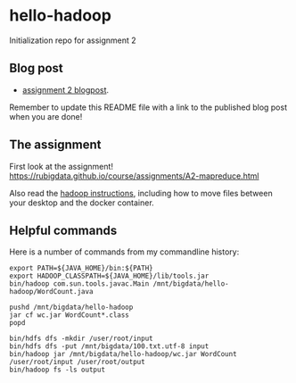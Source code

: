 # hello-hadoop
Initialization repo for assignment 2

## Blog post

+ [assignment 2 blogpost](PLACEHOLDER).

Remember to update this README file with a link to the published blog post when you are done!

## The assignment

First look at the assignment!
https://rubigdata.github.io/course/assignments/A2-mapreduce.html

Also read the [hadoop instructions](https://rubigdata.github.io/course/background/hadoop.html),
including how to move files between your desktop and the docker container.

## Helpful commands

Here is a number of commands from my commandline history:

    export PATH=${JAVA_HOME}/bin:${PATH}
    export HADOOP_CLASSPATH=${JAVA_HOME}/lib/tools.jar
    bin/hadoop com.sun.tools.javac.Main /mnt/bigdata/hello-hadoop/WordCount.java

    pushd /mnt/bigdata/hello-hadoop
    jar cf wc.jar WordCount*.class
    popd

    bin/hdfs dfs -mkdir /user/root/input
    bin/hdfs dfs -put /mnt/bigdata/100.txt.utf-8 input
    bin/hadoop jar /mnt/bigdata/hello-hadoop/wc.jar WordCount /user/root/input /user/root/output
    bin/hadoop fs -ls output


